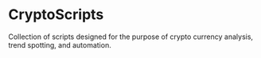 # CryptoScripts
Collection of scripts designed for the purpose of crypto currency analysis, trend spotting, and automation.
